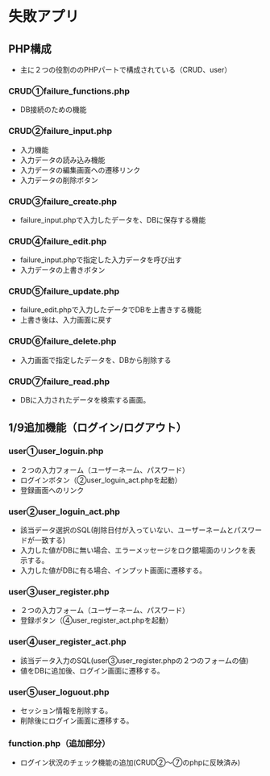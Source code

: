 # 失敗アプリ
## PHP構成
- 主に２つの役割ののPHPパートで構成されている（CRUD、user）
### CRUD①failure_functions.php
- DB接続のための機能
### CRUD②failure_input.php
- 入力機能
- 入力データの読み込み機能
- 入力データの編集画面への遷移リンク
- 入力データの削除ボタン
### CRUD③failure_create.php
- failure_input.phpで入力したデータを、DBに保存する機能
### CRUD④failure_edit.php
- failure_input.phpで指定した入力データを呼び出す
- 入力データの上書きボタン
### CRUD⑤failure_update.php
- failure_edit.phpで入力したデータでDBを上書きする機能
- 上書き後は、入力画面に戻す
### CRUD⑥failure_delete.php
- 入力画面で指定したデータを、DBから削除する
### CRUD⑦failure_read.php
- DBに入力されたデータを検索する画面。

## 1/9追加機能（ログイン/ログアウト）
### user①user_loguin.php
- ２つの入力フォーム（ユーザーネーム、パスワード）
- ログインボタン（②user_loguin_act.phpを起動）
- 登録画面へのリンク
### user②user_loguin_act.php
- 該当データ選択のSQL(削除日付が入っていない、ユーザーネームとパスワードが一致する)
- 入力した値がDBに無い場合、エラーメッセージをロク銀場面のリンクを表示する。
- 入力した値がDBに有る場合、インプット画面に遷移する。
### user③user_register.php
- ２つの入力フォーム（ユーザーネーム、パスワード）
- 登録ボタン（④user_register_act.phpを起動）
### user④user_register_act.php
- 該当データ入力のSQL(user③user_register.phpの２つのフォームの値)
- 値をDBに追加後、ログイン画面に遷移する。
### user⑤user_loguout.php
- セッション情報を削除する。
- 削除後にログイン画面に遷移する。
### function.php（追加部分）
- ログイン状況のチェック機能の追加(CRUD②〜⑦のphpに反映済み)
